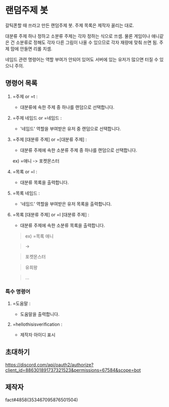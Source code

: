 # 랜덤주제 봇
갈틱폰할 때 쓰라고 만든 랜덤주제 봇.
주제 목록은 제작자 꼴리는 대로.

대분류 주제 하나 정하고 소분류 주제는 각자 정하는 식으로 쓰셈.
물론 게임이나 애니같은 건 소분류로 정해도 각자 다른 그림이 나올 수 있으므로 각자 재량에 맞춰 쓰면 됨.
주제 맘에 안들면 리롤 치셈.

네임드 관련 명령어는 역할 부여가 안되어 있어도 서버에 있는 유저가 많으면 터질 수 있으니 주의.

## 명령어 목록
1. =주제 or =t : 
     - 대분류에 속한 주제 중 하나를 랜덤으로 선택합니다.

2. =주제 네임드 or =네임드 : 
     - '네임드' 역할을 부여받은 유저 중 랜덤으로 선택합니다.

2. =주제 [대분류 주제] or =[대분류 주제] : 
     - 대분류 주제에 속한 소분류 주제 중 하나를 랜덤으로 선택합니다.

	ex) =애니 -> 포켓몬스터
	
3. =목록 or =l : 
     - 대분류 목록을 출력합니다.

4. =목록 네임드 : 
     - '네임드' 역할을 부여받은 유저 목록을 출력합니다.

5. =목록 [대분류 주제] or =l [대분류 주제] : 
     - 대분류 주제에 속한 소분류 목록을 출력합니다.


     > ex) =목록 애니

     > -> 

     > 포켓몬스터

     > 유희왕

     > ...


### 특수 명령어
1. =도움말 : 
     - 도움말을 출력합니다.

1. =hellothisisverification : 
     - 제작자 아이디 표시

## 초대하기
https://discord.com/api/oauth2/authorize?client_id=886301891737321523&permissions=67584&scope=bot

## 제작자
fact#4858(353467095876501504)